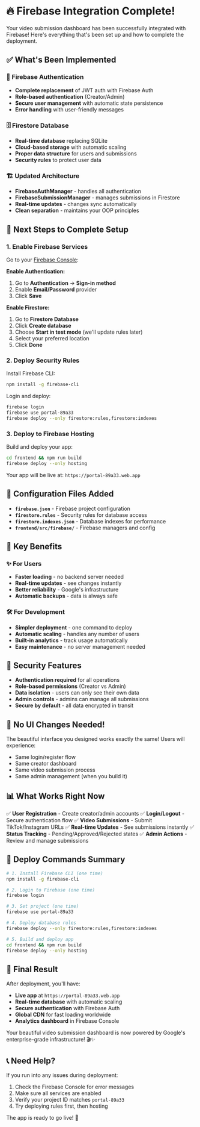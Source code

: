 # 🔥 Firebase Integration Complete!

Your video submission dashboard has been successfully integrated with Firebase! Here's everything that's been set up and how to complete the deployment.

## ✅ What's Been Implemented

### 🔐 Firebase Authentication
- **Complete replacement** of JWT auth with Firebase Auth
- **Role-based authentication** (Creator/Admin) 
- **Secure user management** with automatic state persistence
- **Error handling** with user-friendly messages

### 🗄️ Firestore Database  
- **Real-time database** replacing SQLite
- **Cloud-based storage** with automatic scaling
- **Proper data structure** for users and submissions
- **Security rules** to protect user data

### 🏗️ Updated Architecture
- **FirebaseAuthManager** - handles all authentication
- **FirebaseSubmissionManager** - manages submissions in Firestore
- **Real-time updates** - changes sync automatically
- **Clean separation** - maintains your OOP principles

## 🚀 Next Steps to Complete Setup

### 1. Enable Firebase Services

Go to your [Firebase Console](https://console.firebase.google.com/project/portal-89a33):

**Enable Authentication:**
1. Go to **Authentication** → **Sign-in method**
2. Enable **Email/Password** provider
3. Click **Save**

**Enable Firestore:**
1. Go to **Firestore Database**
2. Click **Create database**
3. Choose **Start in test mode** (we'll update rules later)
4. Select your preferred location
5. Click **Done**

### 2. Deploy Security Rules

Install Firebase CLI:
```bash
npm install -g firebase-cli
```

Login and deploy:
```bash
firebase login
firebase use portal-89a33
firebase deploy --only firestore:rules,firestore:indexes
```

### 3. Deploy to Firebase Hosting

Build and deploy your app:
```bash
cd frontend && npm run build
firebase deploy --only hosting
```

Your app will be live at: `https://portal-89a33.web.app`

## 🔧 Configuration Files Added

- **`firebase.json`** - Firebase project configuration
- **`firestore.rules`** - Security rules for database access
- **`firestore.indexes.json`** - Database indexes for performance
- **`frontend/src/firebase/`** - Firebase managers and config

## 🎯 Key Benefits

### ✨ For Users
- **Faster loading** - no backend server needed
- **Real-time updates** - see changes instantly
- **Better reliability** - Google's infrastructure
- **Automatic backups** - data is always safe

### 🛠️ For Development  
- **Simpler deployment** - one command to deploy
- **Automatic scaling** - handles any number of users
- **Built-in analytics** - track usage automatically
- **Easy maintenance** - no server management needed

## 🔐 Security Features

- **Authentication required** for all operations
- **Role-based permissions** (Creator vs Admin)
- **Data isolation** - users can only see their own data
- **Admin controls** - admins can manage all submissions
- **Secure by default** - all data encrypted in transit

## 🎨 No UI Changes Needed!

The beautiful interface you designed works exactly the same! Users will experience:
- Same login/register flow
- Same creator dashboard
- Same video submission process  
- Same admin management (when you build it)

## 📊 What Works Right Now

✅ **User Registration** - Create creator/admin accounts
✅ **Login/Logout** - Secure authentication flow
✅ **Video Submissions** - Submit TikTok/Instagram URLs
✅ **Real-time Updates** - See submissions instantly
✅ **Status Tracking** - Pending/Approved/Rejected states
✅ **Admin Actions** - Review and manage submissions

## 🚀 Deploy Commands Summary

```bash
# 1. Install Firebase CLI (one time)
npm install -g firebase-cli

# 2. Login to Firebase (one time)
firebase login

# 3. Set project (one time)
firebase use portal-89a33

# 4. Deploy database rules
firebase deploy --only firestore:rules,firestore:indexes

# 5. Build and deploy app
cd frontend && npm run build
firebase deploy --only hosting
```

## 🎉 Final Result

After deployment, you'll have:
- **Live app** at `https://portal-89a33.web.app`
- **Real-time database** with automatic scaling
- **Secure authentication** with Firebase Auth
- **Global CDN** for fast loading worldwide
- **Analytics dashboard** in Firebase Console

Your beautiful video submission dashboard is now powered by Google's enterprise-grade infrastructure! 🎬✨

## 📞 Need Help?

If you run into any issues during deployment:
1. Check the Firebase Console for error messages
2. Make sure all services are enabled
3. Verify your project ID matches `portal-89a33`
4. Try deploying rules first, then hosting

The app is ready to go live! 🚀